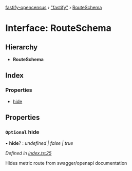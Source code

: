 [fastify-opencensus](../README.md) › ["fastify"](../modules/_fastify_.md) › [RouteSchema](_fastify_.routeschema.md)

# Interface: RouteSchema

## Hierarchy

- **RouteSchema**

## Index

### Properties

- [hide](_fastify_.routeschema.md#optional-hide)

## Properties

### `Optional` hide

• **hide**? : _undefined | false | true_

_Defined in [index.ts:25](https://github.com/rhaymo/fastify-opencensus/blob/a41dab0/src/index.ts#L25)_

Hides metric route from swagger/openapi documentation
